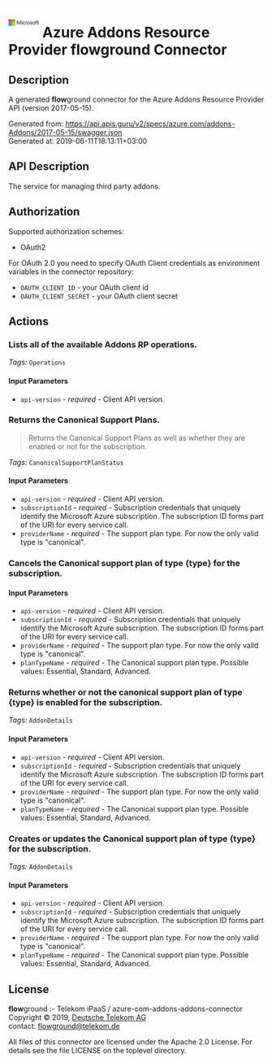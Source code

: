 # ![LOGO](logo.png) Azure Addons Resource Provider **flow**ground Connector

## Description

A generated **flow**ground connector for the Azure Addons Resource Provider API (version 2017-05-15).

Generated from: https://api.apis.guru/v2/specs/azure.com/addons-Addons/2017-05-15/swagger.json<br/>
Generated at: 2019-06-11T18:13:11+03:00

## API Description

The service for managing third party addons.

## Authorization

Supported authorization schemes:
- OAuth2

For OAuth 2.0 you need to specify OAuth Client credentials as environment variables in the connector repository:
* `OAUTH_CLIENT_ID` - your OAuth client id
* `OAUTH_CLIENT_SECRET` - your OAuth client secret

## Actions

### Lists all of the available Addons RP operations.

*Tags:* `Operations`

#### Input Parameters
* `api-version` - _required_ - Client API version.

### Returns the Canonical Support Plans.

> Returns the Canonical Support Plans as well as whether they are enabled or not for the subscription.

*Tags:* `CanonicalSupportPlanStatus`

#### Input Parameters
* `api-version` - _required_ - Client API version.
* `subscriptionId` - _required_ - Subscription credentials that uniquely identify the Microsoft Azure subscription. The subscription ID forms part of the URI for every service call.
* `providerName` - _required_ - The support plan type. For now the only valid type is "canonical".

### Cancels the Canonical support plan of type {type} for the subscription.

#### Input Parameters
* `api-version` - _required_ - Client API version.
* `subscriptionId` - _required_ - Subscription credentials that uniquely identify the Microsoft Azure subscription. The subscription ID forms part of the URI for every service call.
* `providerName` - _required_ - The support plan type. For now the only valid type is "canonical".
* `planTypeName` - _required_ - The Canonical support plan type.
    Possible values: Essential, Standard, Advanced.

### Returns whether or not the canonical support plan of type {type} is enabled for the subscription.

*Tags:* `AddonDetails`

#### Input Parameters
* `api-version` - _required_ - Client API version.
* `subscriptionId` - _required_ - Subscription credentials that uniquely identify the Microsoft Azure subscription. The subscription ID forms part of the URI for every service call.
* `providerName` - _required_ - The support plan type. For now the only valid type is "canonical".
* `planTypeName` - _required_ - The Canonical support plan type.
    Possible values: Essential, Standard, Advanced.

### Creates or updates the Canonical support plan of type {type} for the subscription.

*Tags:* `AddonDetails`

#### Input Parameters
* `api-version` - _required_ - Client API version.
* `subscriptionId` - _required_ - Subscription credentials that uniquely identify the Microsoft Azure subscription. The subscription ID forms part of the URI for every service call.
* `providerName` - _required_ - The support plan type. For now the only valid type is "canonical".
* `planTypeName` - _required_ - The Canonical support plan type.
    Possible values: Essential, Standard, Advanced.

## License

**flow**ground :- Telekom iPaaS / azure-com-addons-addons-connector<br/>
Copyright © 2019, [Deutsche Telekom AG](https://www.telekom.de)<br/>
contact: flowground@telekom.de

All files of this connector are licensed under the Apache 2.0 License. For details
see the file LICENSE on the toplevel directory.
